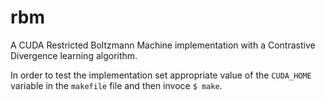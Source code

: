 rbm
===

A CUDA Restricted Boltzmann Machine implementation with a Contrastive Divergence learning algorithm.

In order to test the implementation set appropriate value of the `CUDA_HOME` variable in the `makefile` file and then invoce `$ make`.
